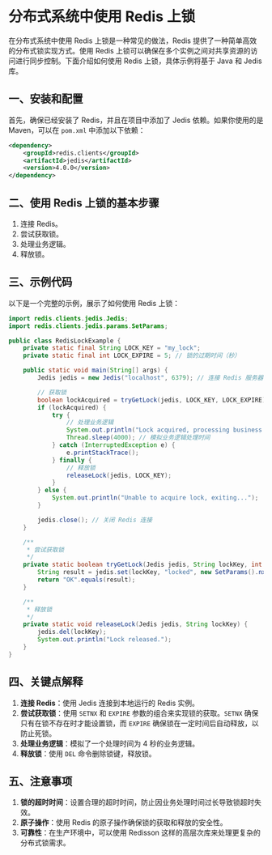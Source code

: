 # 分布式系统中使用 Redis 上锁

在分布式系统中使用 Redis 上锁是一种常见的做法，Redis 提供了一种简单高效的分布式锁实现方式。使用 Redis 上锁可以确保在多个实例之间对共享资源的访问进行同步控制。下面介绍如何使用 Redis 上锁，具体示例将基于 Java 和 Jedis 库。

## 一、安装和配置

首先，确保已经安装了 Redis，并且在项目中添加了 Jedis 依赖。如果你使用的是 Maven，可以在 `pom.xml` 中添加以下依赖：

```xml
<dependency>
    <groupId>redis.clients</groupId>
    <artifactId>jedis</artifactId>
    <version>4.0.0</version>
</dependency>
```

## 二、使用 Redis 上锁的基本步骤

1. 连接 Redis。
2. 尝试获取锁。
3. 处理业务逻辑。
4. 释放锁。

## 三、示例代码

以下是一个完整的示例，展示了如何使用 Redis 上锁：

```java
import redis.clients.jedis.Jedis;
import redis.clients.jedis.params.SetParams;

public class RedisLockExample {
    private static final String LOCK_KEY = "my_lock";
    private static final int LOCK_EXPIRE = 5; // 锁的过期时间（秒）

    public static void main(String[] args) {
        Jedis jedis = new Jedis("localhost", 6379); // 连接 Redis 服务器

        // 获取锁
        boolean lockAcquired = tryGetLock(jedis, LOCK_KEY, LOCK_EXPIRE);
        if (lockAcquired) {
            try {
                // 处理业务逻辑
                System.out.println("Lock acquired, processing business logic...");
                Thread.sleep(4000); // 模拟业务逻辑处理时间
            } catch (InterruptedException e) {
                e.printStackTrace();
            } finally {
                // 释放锁
                releaseLock(jedis, LOCK_KEY);
            }
        } else {
            System.out.println("Unable to acquire lock, exiting...");
        }

        jedis.close(); // 关闭 Redis 连接
    }

    /**
     * 尝试获取锁
     */
    private static boolean tryGetLock(Jedis jedis, String lockKey, int expireTime) {
        String result = jedis.set(lockKey, "locked", new SetParams().nx().ex(expireTime));
        return "OK".equals(result);
    }

    /**
     * 释放锁
     */
    private static void releaseLock(Jedis jedis, String lockKey) {
        jedis.del(lockKey);
        System.out.println("Lock released.");
    }
}
```

## 四、关键点解释

1. **连接 Redis**：使用 Jedis 连接到本地运行的 Redis 实例。
2. **尝试获取锁**：使用 `SETNX` 和 `EXPIRE` 参数的组合来实现锁的获取。`SETNX` 确保只有在锁不存在时才能设置锁，而 `EXPIRE` 确保锁在一定时间后自动释放，以防止死锁。
3. **处理业务逻辑**：模拟了一个处理时间为 4 秒的业务逻辑。
4. **释放锁**：使用 `DEL` 命令删除锁键，释放锁。

## 五、注意事项

1. **锁的超时时间**：设置合理的超时时间，防止因业务处理时间过长导致锁超时失效。
2. **原子操作**：使用 Redis 的原子操作确保锁的获取和释放的安全性。
3. **可靠性**：在生产环境中，可以使用 Redisson 这样的高层次库来处理更复杂的分布式锁需求。

